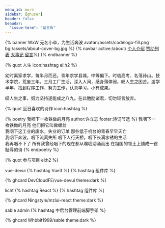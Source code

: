 ```yaml
---
menu_id: more
sidebar: [ghuser]
header: false
beaudar:
  "issue-term": "留言板"
---
```


{% banner WxW 无名小卒，为生活奔波 avatar:/assets/codelogo-fill.png bg:/assets/about-cover-bg.jpg %}
{% navbar active:/about/ [个人介绍](/about/) [赞助列表](/about/sponsor) [大事记](/about/timeline) [留言](#comments)%}
{% endbanner %}

<!--
{% banner bg:/assets/whbbit.jpg %}
{% navbar active:/about/ [个人介绍](/about/) [友链](/friends/) [留言](#comments) [GitHub](https://github.com/xaoxuu/) [赞助列表](/support/) [大事记](/about/timeline)%}
{% endbanner %} -->

{% quot 人生 icon:hashtag el:h2 %}

幼时离家求学，每半月而还。青年求学县城，中等偏下。时临高考，名落孙山。技术学院，荒废三年。三月工厂生活，深入人间，感身薄体弱，叹人生之困苦。游学半年，找到程序工作，努力工作，认真学习，小有成果。

叹人生之事，努力坚持遂能成之八九。在此勉励诸君，切勿轻言放弃。

{% quot 近日喜欢的诗作 icon:hashtag %}

{% poetry 我咽下一枚铁做的月亮 author:许立志 footer:诗词节选 %}
我咽下一枚铁做的月亮
他们把它叫做螺丝
<br />
我咽下这工业的废水，失业的订单
那些低于机台的青春早早夭亡
<br />
我咽下奔波，咽下流离失所
咽下人行天桥，咽下长满水锈的生活
<br />
我再咽不下了
所有我曾经咽下的现在都从喉咙汹涌而出
在祖国的领土上铺成一首
耻辱的诗
{% endpoetry %}

<!-- > 曾经短暂在钢厂工作过的我感触颇深 -->

{% quot 参与项目  el:h2 %}

vue-devui {% hashtag Vue3 %} {% hashtag 组件库 %}

{% ghcard DevCloudFE/vue-devui theme:dark %}

licht {% hashtag React %} {% hashtag 组件库 %}

{% ghcard Ningstyle/mzlui-react theme:dark %}

sable admin {% hashtag 中后台管理前端脚手架 %}

{% ghcard Whbbit1999/sable theme:dark %}
